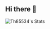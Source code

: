 ## Hi there 👋

<!--
**Th85534/Th85534** is a ✨ _special_ ✨ repository because its `README.md` (this file) appears on your GitHub profile.

Here are some ideas to get you started:

- 🔭 I’m currently working on ...
- 🌱 I’m currently learning ...
- 👯 I’m looking to collaborate on ...
- 🤔 I’m looking for help with ...
- 💬 Ask me about ...
- 📫 How to reach me: ...
- 😄 Pronouns: ...
- ⚡ Fun fact: ...
-->

![Th85534's Stats](https://github-readme-stats.vercel.app/api?username=Th85534&theme=tokyonight&show_icons=true&hide_border=true&count_private=true)
